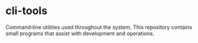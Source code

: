 # cli-tools

Command‑line utilities used throughout the system.  This repository
contains small programs that assist with development and operations.
